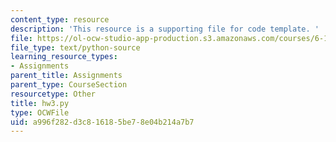 ```yaml
---
content_type: resource
description: 'This resource is a supporting file for code template. '
file: https://ol-ocw-studio-app-production.s3.amazonaws.com/courses/6-189-a-gentle-introduction-to-programming-using-python-january-iap-2011/a996f282d3c816185be78e04b214a7b7_hw3.py
file_type: text/python-source
learning_resource_types:
- Assignments
parent_title: Assignments
parent_type: CourseSection
resourcetype: Other
title: hw3.py
type: OCWFile
uid: a996f282-d3c8-1618-5be7-8e04b214a7b7
---
```

